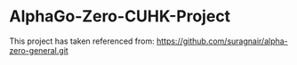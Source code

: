 # AlphaGo-Zero-CUHK-Project

This project has taken referenced from:
https://github.com/suragnair/alpha-zero-general.git


